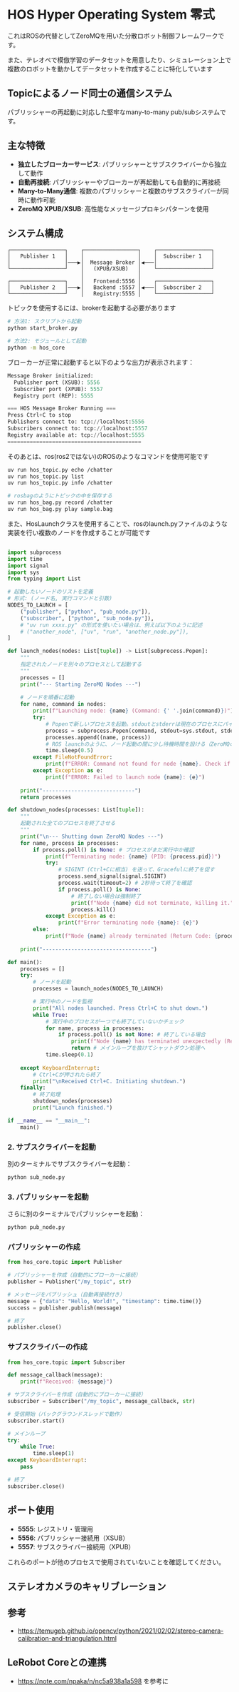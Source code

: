 # HOS Hyper Operating System 零式

これはROSの代替としてZeroMQを用いた分散ロボット制御フレームワークです。

また、テレオペで模倣学習のデータセットを用意したり、シミュレーション上で複数のロボットを動かしてデータセットを作成することに特化しています

## Topicによるノード同士の通信システム

パブリッシャーの再起動に対応した堅牢なmany-to-many pub/subシステムです。

## 主な特徴

- **独立したブローカーサービス**: パブリッシャーとサブスクライバーから独立して動作
- **自動再接続**: パブリッシャーやブローカーが再起動しても自動的に再接続
- **Many-to-Many通信**: 複数のパブリッシャーと複数のサブスクライバーが同時に動作可能
- **ZeroMQ XPUB/XSUB**: 高性能なメッセージプロキシパターンを使用

## システム構成

```
┌─────────────────┐    ┌─────────────────┐    ┌─────────────────┐
│   Publisher 1   │    │                 │    │  Subscriber 1   │
│                 │───▶│  Message Broker │◀───│                 │
└─────────────────┘    │   (XPUB/XSUB)   │    └─────────────────┘
                       │                 │    
┌─────────────────┐    │   Frontend:5556 │    ┌─────────────────┐
│   Publisher 2   │───▶│   Backend :5557 │◀───│  Subscriber 2   │
└─────────────────┘    │   Registry:5555 │    └─────────────────┘
```

トピックを使用するには、brokerを起動する必要があります
```bash
# 方法1: スクリプトから起動
python start_broker.py

# 方法2: モジュールとして起動  
python -m hos_core
```

ブローカーが正常に起動すると以下のような出力が表示されます：

```py
Message Broker initialized:
  Publisher port (XSUB): 5556
  Subscriber port (XPUB): 5557
  Registry port (REP): 5555

=== HOS Message Broker Running ===
Press Ctrl+C to stop
Publishers connect to: tcp://localhost:5556
Subscribers connect to: tcp://localhost:5557
Registry available at: tcp://localhost:5555
==========================================
```

そのあとは、ros(ros2ではない)のROSのようなコマンドを使用可能です

```bash
uv run hos_topic.py echo /chatter
uv run hos_topic.py list 
uv run hos_topic.py info /chatter

# rosbagのようにトピックの中を保存する
uv run hos_bag.py record /chatter
uv run hos_bag.py play sample.bag
```

また、HosLaunchクラスを使用することで、rosのlaunch.pyファイルのような実装を行い複数のノードを作成することが可能です

```py

import subprocess
import time
import signal
import sys
from typing import List

# 起動したいノードのリストを定義
# 形式: (ノード名, 実行コマンドと引数)
NODES_TO_LAUNCH = [
    ("publisher", ["python", "pub_node.py"]),
    ("subscriber", ["python", "sub_node.py"]),
    # "uv run xxxx.py" の形式を使いたい場合は、例えば以下のように記述
    # ("another_node", ["uv", "run", "another_node.py"]), 
]

def launch_nodes(nodes: List[tuple]) -> List[subprocess.Popen]:
    """
    指定されたノードを別々のプロセスとして起動する
    """
    processes = []
    print("--- Starting ZeroMQ Nodes ---")
    
    # ノードを順番に起動
    for name, command in nodes:
        print(f"Launching node: {name} (Command: {' '.join(command)})")
        try:
            # Popenで新しいプロセスを起動。stdoutとstderrは現在のプロセスにパイプする
            process = subprocess.Popen(command, stdout=sys.stdout, stderr=sys.stderr)
            processes.append((name, process))
            # ROS launchのように、ノード起動の間に少し待機時間を設ける（ZeroMQの接続確立のため）
            time.sleep(0.5) 
        except FileNotFoundError:
            print(f"ERROR: Command not found for node {name}. Check if {' '.join(command)} is correct.")
        except Exception as e:
            print(f"ERROR: Failed to launch node {name}: {e}")
            
    print("-----------------------------")
    return processes

def shutdown_nodes(processes: List[tuple]):
    """
    起動された全てのプロセスを終了させる
    """
    print("\n--- Shutting down ZeroMQ Nodes ---")
    for name, process in processes:
        if process.poll() is None: # プロセスがまだ実行中か確認
            print(f"Terminating node: {name} (PID: {process.pid})")
            try:
                # SIGINT (Ctrl+Cに相当) を送って、Gracefulに終了を促す
                process.send_signal(signal.SIGINT)
                process.wait(timeout=2) # 2秒待って終了を確認
                if process.poll() is None:
                    # 終了しない場合は強制終了
                    print(f"Node {name} did not terminate, killing it.")
                    process.kill()
            except Exception as e:
                print(f"Error terminating node {name}: {e}")
        else:
            print(f"Node {name} already terminated (Return Code: {process.returncode})")
            
    print("----------------------------------")

def main():
    processes = []
    try:
        # ノードを起動
        processes = launch_nodes(NODES_TO_LAUNCH)

        # 実行中のノードを監視
        print("All nodes launched. Press Ctrl+C to shut down.")
        while True:
            # 実行中のプロセスが一つでも終了していないかチェック
            for name, process in processes:
                if process.poll() is not None: # 終了している場合
                    print(f"Node {name} has terminated unexpectedly (Return Code: {process.returncode}). Shutting down all nodes.")
                    return # メインループを抜けてシャットダウン処理へ
            time.sleep(0.1)
            
    except KeyboardInterrupt:
        # Ctrl+Cが押されたら終了
        print("\nReceived Ctrl+C. Initiating shutdown.")
    finally:
        # 終了処理
        shutdown_nodes(processes)
        print("Launch finished.")

if __name__ == "__main__":
    main()
```

### 2. サブスクライバーを起動

別のターミナルでサブスクライバーを起動：

```bash
python sub_node.py
```

### 3. パブリッシャーを起動

さらに別のターミナルでパブリッシャーを起動：

```bash
python pub_node.py
```
### パブリッシャーの作成

```python
from hos_core.topic import Publisher

# パブリッシャーを作成（自動的にブローカーに接続）
publisher = Publisher("/my_topic", str)

# メッセージをパブリッシュ（自動再接続付き）
message = {"data": "Hello, World!", "timestamp": time.time()}
success = publisher.publish(message)

# 終了
publisher.close()
```

### サブスクライバーの作成

```python
from hos_core.topic import Subscriber

def message_callback(message):
    print(f"Received: {message}")

# サブスクライバーを作成（自動的にブローカーに接続）
subscriber = Subscriber("/my_topic", message_callback, str)

# 受信開始（バックグラウンドスレッドで動作）
subscriber.start()

# メインループ
try:
    while True:
        time.sleep(1)
except KeyboardInterrupt:
    pass

# 終了
subscriber.close()
```

## ポート使用

- **5555**: レジストリ・管理用
- **5556**: パブリッシャー接続用（XSUB）
- **5557**: サブスクライバー接続用（XPUB）

これらのポートが他のプロセスで使用されていないことを確認してください。



## ステレオカメラのキャリブレーション


## 参考
- https://temugeb.github.io/opencv/python/2021/02/02/stereo-camera-calibration-and-triangulation.html


## LeRobot Coreとの連携

- https://note.com/npaka/n/nc5a938a1a598 を参考に
